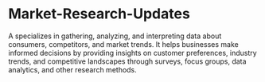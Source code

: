 # Market-Research-Updates
A specializes in gathering, analyzing, and interpreting data about consumers, competitors, and market trends. It helps businesses make informed decisions by providing insights on customer preferences, industry trends, and competitive landscapes through surveys, focus groups, data analytics, and other research methods.
